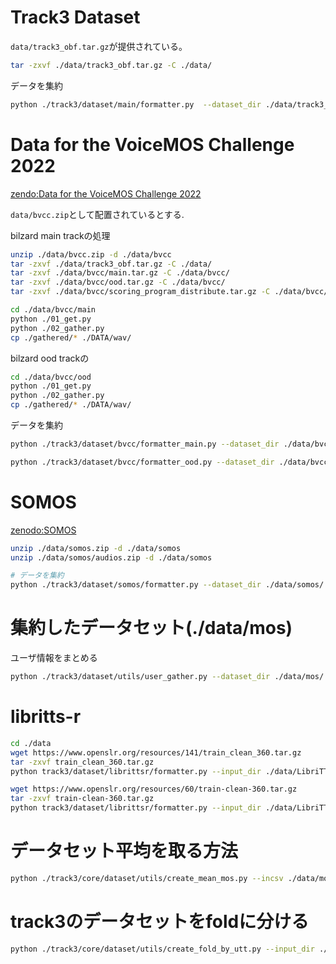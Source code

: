 # Track3 Dataset

`data/track3_obf.tar.gz`が提供されている。

```bash
tar -zxvf ./data/track3_obf.tar.gz -C ./data/
```

データを集約

```bash
python ./track3/dataset/main/formatter.py  --dataset_dir ./data/track3_obf  --output_dir ./data/mos/track3
```

# Data for the VoiceMOS Challenge 2022

[zendo:Data for the VoiceMOS Challenge 2022](https://zenodo.org/records/6572573)

`data/bvcc.zip`として配置されているとする.

bilzard main trackの処理

```bash
unzip ./data/bvcc.zip -d ./data/bvcc
tar -zxvf ./data/track3_obf.tar.gz -C ./data/
tar -zxvf ./data/bvcc/main.tar.gz -C ./data/bvcc/
tar -zxvf ./data/bvcc/ood.tar.gz -C ./data/bvcc/
tar -zxvf ./data/bvcc/scoring_program_distribute.tar.gz -C ./data/bvcc/

cd ./data/bvcc/main
python ./01_get.py
python ./02_gather.py
cp ./gathered/* ./DATA/wav/
```

bilzard ood trackの
```bash
cd ./data/bvcc/ood
python ./01_get.py
python ./02_gather.py
cp ./gathered/* ./DATA/wav/
```

データを集約

```bash
python ./track3/dataset/bvcc/formatter_main.py --dataset_dir ./data/bvcc/main/ --output_dir ./data/mos/bvccmain

python ./track3/dataset/bvcc/formatter_ood.py --dataset_dir ./data/bvcc/ood/ --output_dir ./data/mos/bvccood
```

# SOMOS

[zenodo:SOMOS](https://zenodo.org/records/7378801)

```bash
unzip ./data/somos.zip -d ./data/somos
unzip ./data/somos/audios.zip -d ./data/somos

# データを集約
python ./track3/dataset/somos/formatter.py --dataset_dir ./data/somos/ --output_dir ./data/mos/somos
```

# 集約したデータセット(./data/mos)

ユーザ情報をまとめる

```bash
python ./track3/dataset/utils/user_gather.py --dataset_dir ./data/mos/
```


# libritts-r

```bash
cd ./data
wget https://www.openslr.org/resources/141/train_clean_360.tar.gz
tar -zxvf train_clean_360.tar.gz
python track3/dataset/librittsr/formatter.py --input_dir ./data/LibriTTS/train-clean-360/ --output_dir ./data/libritts/wav

wget https://www.openslr.org/resources/60/train-clean-360.tar.gz
tar -zxvf train-clean-360.tar.gz
python track3/dataset/librittsr/formatter.py --input_dir ./data/LibriTTS/train-clean-360/ --output_dir ./data/libritts/wav
```



# データセット平均を取る方法

```bash
python ./track3/core/dataset/utils/create_mean_mos.py --incsv ./data/mos/bvccmain/test.csv --outcsv /data/mosranking/bvccmain/test.csv
```

# track3のデータセットをfoldに分ける

```bash
python ./track3/core/dataset/utils/create_fold_by_utt.py --input_dir ./data/mos/track3/ --output_dir /data/mosranking/track3/ --fold 5
```